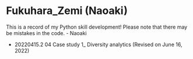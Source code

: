 # Fukuhara_Zemi (Naoaki)
This is a record of my Python skill development! Please note that there may be mistakes in the code. - Naoaki
- 20220415.2 04 Case study 1_ Diversity analytics (Revised on June 16, 2022)
